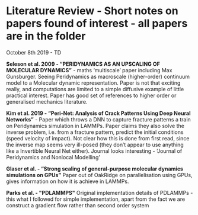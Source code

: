 # Literature Review - Short notes on papers found of interest - all papers are in the folder
October 8th 2019 - TD

**Seleson et al. 2009 - “PERIDYNAMICS AS AN UPSCALING OF MOLECULAR DYNAMICS”** - maths ‘multiscale’ paper including Max Gunsburger. Seeing Peridynamics as macroscale (higher-order) continuum model to a Molecular dynamic representation.  Paper is not that exciting really, and computations are limited to a simple diffusive example of little practical interest. Paper has good set of references to higher order or generalised mechanics literature.

**Kim et al. 2019 - “Peri-Net: Analysis of Crack Patterns Using Deep Neural Networks”** - Paper which throws a DNN to capture fracture patterns a train on Peridynamics simulation in LAMMPs. Paper claims they also solve the inverse problem, i.e. from a fracture pattern, predict the initial conditions (speed velocity of impact). Not clear how this is done from first read, since the inverse map seems very ill-posed (they don’t appear to use anything like a Invertible Neural Net either). Journal looks interesting - ‘Journal of Peridynamics and Nonlocal Modelling’

**Glaser et al. - “Strong scaling of general-purpose molecular dynamics simulations on GPUs”** Paper out of OakRidge on parallelisation using GPUs, gives information on how it is achieve in LAMMPs. 

**Parks et al. - "PDLAMMPS"** Original implementation details of PDLAMMPs - this what I followed for simple implementation, apart from the fact we are construct a gradient flow rather than second order system

